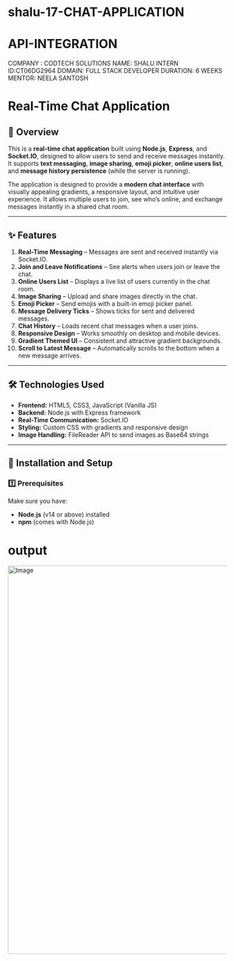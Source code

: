 # shalu-17-CHAT-APPLICATION
# API-INTEGRATION
COMPANY : CODTECH SOLUTIONS
NAME: SHALU
INTERN ID:CT06DG2964
DOMAIN: FULL STACK DEVELOPER
DURATION: 6 WEEKS
MENTOR: NEELA SANTOSH
# Real-Time Chat Application

## 📌 Overview
This is a **real-time chat application** built using **Node.js**, **Express**, and **Socket.IO**, designed to allow users to send and receive messages instantly. It supports **text messaging**, **image sharing**, **emoji picker**, **online users list**, and **message history persistence** (while the server is running).

The application is designed to provide a **modern chat interface** with visually appealing gradients, a responsive layout, and intuitive user experience. It allows multiple users to join, see who’s online, and exchange messages instantly in a shared chat room.

---

## ✨ Features
1. **Real-Time Messaging** – Messages are sent and received instantly via Socket.IO.
2. **Join and Leave Notifications** – See alerts when users join or leave the chat.
3. **Online Users List** – Displays a live list of users currently in the chat room.
4. **Image Sharing** – Upload and share images directly in the chat.
5. **Emoji Picker** – Send emojis with a built-in emoji picker panel.
6. **Message Delivery Ticks** – Shows ticks for sent and delivered messages.
7. **Chat History** – Loads recent chat messages when a user joins.
8. **Responsive Design** – Works smoothly on desktop and mobile devices.
9. **Gradient Themed UI** – Consistent and attractive gradient backgrounds.
10. **Scroll to Latest Message** – Automatically scrolls to the bottom when a new message arrives.

---

## 🛠️ Technologies Used
- **Frontend:** HTML5, CSS3, JavaScript (Vanilla JS)
- **Backend:** Node.js with Express framework
- **Real-Time Communication:** Socket.IO
- **Styling:** Custom CSS with gradients and responsive design
- **Image Handling:** FileReader API to send images as Base64 strings

---

## 🚀 Installation and Setup

### 1️⃣ Prerequisites
Make sure you have:
- **Node.js** (v14 or above) installed
- **npm** (comes with Node.js)

# output
<img width="1903" height="892" alt="Image" src="https://github.com/user-attachments/assets/077509df-fd6e-44c4-b582-c57dd0957c98" />
